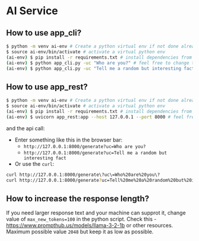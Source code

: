 # AI Service

## How to use app_cli?

```bash
$ python -m venv ai-env # Create a python virtual env if not done already
$ source ai-env/bin/activate # activate a virtual python env
(ai-env) $ pip install -r requirements.txt # install dependencies from requirements.txt
(ai-env) $ python app_cli.py -uc "Who are you?" # feel free to change the prompt
(ai-env) $ python app_cli.py -uc "Tell me a random but interesting fact" # feel free to change the prompt
```

## How to use app_rest?

```bash
$ python -m venv ai-env # Create a python virtual env if not done already
$ source ai-env/bin/activate # activate a virtual python env
(ai-env) $ pip install -r requirements.txt # install dependencies from requirements.txt
(ai-env) $ uvicorn app_rest:app --host 127.0.0.1 --port 8000 # feel free to change the host / port
```

and the api call:

- Enter something like this in the browser bar:
  - `http://127.0.0.1:8000/generate?uc=Who are you?`
  - `http://127.0.0.1:8000/generate?uc=Tell me a random but interesting fact`
- Or use the `curl`:

```bash
curl http://127.0.0.1:8000/generate\?uc\=Who%20are%20you\?
curl http://127.0.0.1:8000/generate?uc=Tell%20me%20a%20random%20but%20interesting%20fact
```

## How to increase the response length?

If you need larger response text and your machine can supprot it, change value of `max_new_tokens=100` in the python script. Check this - https://www.prompthub.us/models/llama-3-2-1b or other resources. Maximum possible value `2048` but keep it as low as possible.
